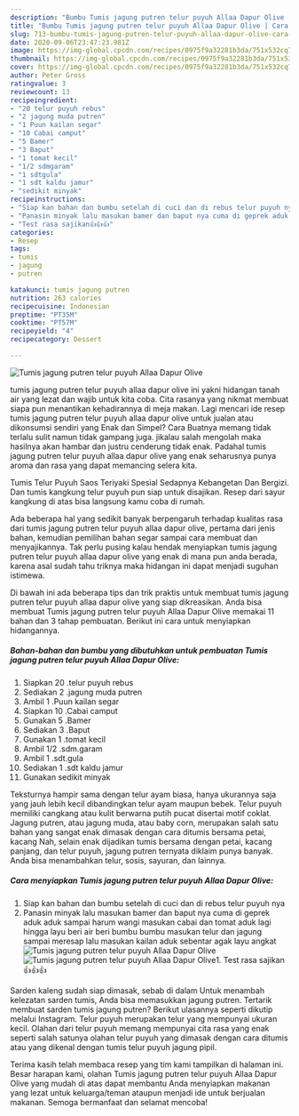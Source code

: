 ```yaml
---
description: "Bumbu Tumis jagung putren telur puyuh Allaa Dapur Olive | Cara Mengolah Tumis jagung putren telur puyuh Allaa Dapur Olive Yang Enak Dan Mudah"
title: "Bumbu Tumis jagung putren telur puyuh Allaa Dapur Olive | Cara Mengolah Tumis jagung putren telur puyuh Allaa Dapur Olive Yang Enak Dan Mudah"
slug: 713-bumbu-tumis-jagung-putren-telur-puyuh-allaa-dapur-olive-cara-mengolah-tumis-jagung-putren-telur-puyuh-allaa-dapur-olive-yang-enak-dan-mudah
date: 2020-09-06T23:47:23.981Z
image: https://img-global.cpcdn.com/recipes/0975f9a32281b3da/751x532cq70/tumis-jagung-putren-telur-puyuh-allaa-dapur-olive-foto-resep-utama.jpg
thumbnail: https://img-global.cpcdn.com/recipes/0975f9a32281b3da/751x532cq70/tumis-jagung-putren-telur-puyuh-allaa-dapur-olive-foto-resep-utama.jpg
cover: https://img-global.cpcdn.com/recipes/0975f9a32281b3da/751x532cq70/tumis-jagung-putren-telur-puyuh-allaa-dapur-olive-foto-resep-utama.jpg
author: Peter Gross
ratingvalue: 3
reviewcount: 13
recipeingredient:
- "20 telur puyuh rebus"
- "2 jagung muda putren"
- "1 Puun kailan segar"
- "10 Cabai camput"
- "5 Bamer"
- "3 Baput"
- "1 tomat kecil"
- "1/2 sdmgaram"
- "1 sdtgula"
- "1 sdt kaldu jamur"
- "sedikit minyak"
recipeinstructions:
- "Siap kan bahan dan bumbu setelah di cuci dan di rebus telur puyuh nya"
- "Panasin minyak lalu masukan bamer dan baput nya cuma di geprek aduk aduk sampai harum wangi masukan cabai dan tomat aduk lagi hingga layu beri air beri bumbu bumbu masukan telur dan jagung sampai meresap lalu masukan kailan aduk sebentar agak layu angkat"
- "Test rasa sajikan👍👍👍"
categories:
- Resep
tags:
- tumis
- jagung
- putren

katakunci: tumis jagung putren 
nutrition: 263 calories
recipecuisine: Indonesian
preptime: "PT35M"
cooktime: "PT57M"
recipeyield: "4"
recipecategory: Dessert

---
```



![Tumis jagung putren telur puyuh Allaa Dapur Olive](https://img-global.cpcdn.com/recipes/0975f9a32281b3da/751x532cq70/tumis-jagung-putren-telur-puyuh-allaa-dapur-olive-foto-resep-utama.jpg)


tumis jagung putren telur puyuh allaa dapur olive ini yakni hidangan tanah air yang lezat dan wajib untuk kita coba. Cita rasanya yang nikmat membuat siapa pun menantikan kehadirannya di meja makan.
Lagi mencari ide resep tumis jagung putren telur puyuh allaa dapur olive untuk jualan atau dikonsumsi sendiri yang Enak dan Simpel? Cara Buatnya memang tidak terlalu sulit namun tidak gampang juga. jikalau salah mengolah maka hasilnya akan hambar dan justru cenderung tidak enak. Padahal tumis jagung putren telur puyuh allaa dapur olive yang enak seharusnya punya aroma dan rasa yang dapat memancing selera kita.

Tumis Telur Puyuh Saos Teriyaki Spesial Sedapnya Kebangetan Dan Bergizi. Dan tumis kangkung telur puyuh pun siap untuk disajikan. Resep dari sayur kangkung di atas bisa langsung kamu coba di rumah.

Ada beberapa hal yang sedikit banyak berpengaruh terhadap kualitas rasa dari tumis jagung putren telur puyuh allaa dapur olive, pertama dari jenis bahan, kemudian pemilihan bahan segar sampai cara membuat dan menyajikannya. Tak perlu pusing kalau hendak menyiapkan tumis jagung putren telur puyuh allaa dapur olive yang enak di mana pun anda berada, karena asal sudah tahu triknya maka hidangan ini dapat menjadi suguhan istimewa.


Di bawah ini ada beberapa tips dan trik praktis untuk membuat tumis jagung putren telur puyuh allaa dapur olive yang siap dikreasikan. Anda bisa membuat Tumis jagung putren telur puyuh Allaa Dapur Olive memakai 11 bahan dan 3 tahap pembuatan. Berikut ini cara untuk menyiapkan hidangannya.

<!--inarticleads1-->

##### Bahan-bahan dan bumbu yang dibutuhkan untuk pembuatan Tumis jagung putren telur puyuh Allaa Dapur Olive:

1. Siapkan 20 .telur puyuh rebus
1. Sediakan 2 .jagung muda putren
1. Ambil 1 .Puun kailan segar
1. Siapkan 10 .Cabai camput
1. Gunakan 5 .Bamer
1. Sediakan 3 .Baput
1. Gunakan 1 .tomat kecil
1. Ambil 1/2 .sdm.garam
1. Ambil 1 .sdt.gula
1. Sediakan 1 .sdt kaldu jamur
1. Gunakan sedikit minyak


Teksturnya hampir sama dengan telur ayam biasa, hanya ukurannya saja yang jauh lebih kecil dibandingkan telur ayam maupun bebek. Telur puyuh memiliki cangkang atau kulit berwarna putih pucat disertai motif coklat. Jagung putren, atau jagung muda, atau baby corn, merupakan salah satu bahan yang sangat enak dimasak dengan cara ditumis bersama petai, kacang Nah, selain enak dijadikan tumis bersama dengan petai, kacang panjang, dan telur puyuh, jagung putren ternyata diklaim punya banyak. Anda bisa menambahkan telur, sosis, sayuran, dan lainnya. 

<!--inarticleads2-->

##### Cara menyiapkan Tumis jagung putren telur puyuh Allaa Dapur Olive:

1. Siap kan bahan dan bumbu setelah di cuci dan di rebus telur puyuh nya
1. Panasin minyak lalu masukan bamer dan baput nya cuma di geprek aduk aduk sampai harum wangi masukan cabai dan tomat aduk lagi hingga layu beri air beri bumbu bumbu masukan telur dan jagung sampai meresap lalu masukan kailan aduk sebentar agak layu angkat
<img src="//assets-global.cpcdn.com/assets/icons/button_play-2c75c40dde080a61004c1f40b05d8f140eaff45d7e9e6481dc71c63d2e7c4909.png" alt="Tumis jagung putren telur puyuh Allaa Dapur Olive"><img src="//assets-global.cpcdn.com/assets/icons/button_play-2c75c40dde080a61004c1f40b05d8f140eaff45d7e9e6481dc71c63d2e7c4909.png" alt="Tumis jagung putren telur puyuh Allaa Dapur Olive">1. Test rasa sajikan👍👍👍


Sarden kaleng sudah siap dimasak, sebab di dalam Untuk menambah kelezatan sarden tumis, Anda bisa memasukkan jagung putren. Tertarik membuat sarden tumis jagung putren? Berikut ulasannya seperti dikutip melalui Instagram. Telur puyuh merupakan telur yang mempunyai ukuran kecil. Olahan dari telur puyuh memang mempunyai cita rasa yang enak seperti salah satunya olahan telur puyuh yang dimasak dengan cara ditumis atau yang dikenal dengan tumis telur puyuh jagung pipil. 

Terima kasih telah membaca resep yang tim kami tampilkan di halaman ini. Besar harapan kami, olahan Tumis jagung putren telur puyuh Allaa Dapur Olive yang mudah di atas dapat membantu Anda menyiapkan makanan yang lezat untuk keluarga/teman ataupun menjadi ide untuk berjualan makanan. Semoga bermanfaat dan selamat mencoba!
